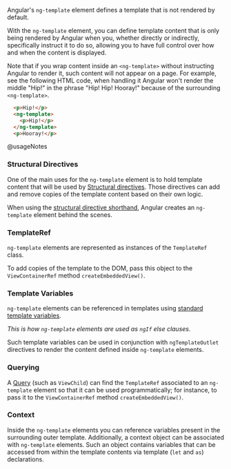 Angular's `ng-template` element defines a template that is not rendered by default.

With the `ng-template` element, you can define template content that is only being rendered by Angular when you, whether directly or indirectly, specifically instruct it to do so, allowing you to have full control over how and when the content is displayed.

<div class="alter is-helpful">

  Note that if you wrap content inside an `<ng-template>` without instructing Angular to render it, such content will not appear on a page. For example, see the following HTML code, when handling it Angular won't render the middle "Hip!" in the phrase "Hip! Hip! Hooray!" because of the surrounding `<ng-template>`.

  ```html
    <p>Hip!</p>
    <ng-template>
      <p>Hip!</p>
    </ng-template>
    <p>Hooray!</p>
  ```

</div>


@usageNotes

### Structural Directives

One of the main uses for the `ng-template` element is to hold template content that will be used by [Structural directives](guide/structural-directives). Those directives can add and remove copies of the template content based on their own logic.

When using the [structural directive shorthand](guide/structural-directives#structural-directive-shorthand), Angular creates an `ng-template` element behind the scenes.

### TemplateRef

`ng-template` elements are represented as instances of the `TemplateRef` class.

To add copies of the template to the DOM, pass this object to the `ViewContainerRef` method `createEmbeddedView()`.

### Template Variables

`ng-template` elements can be referenced in templates using [standard template variables](guide/template-reference-variables#how-angular-assigns-values-to-template-variables).

*This is how `ng-template` elements are used as `ngIf` else clauses.*

Such template variables can be used in conjunction with `ngTemplateOutlet` directives to render the content defined inside `ng-template` elements.

### Querying

A [Query](api/core/Query) \(such as `ViewChild`\) can find the `TemplateRef` associated to an `ng-template` element so that it can be used programmatically; for instance, to pass it to the `ViewContainerRef` method `createEmbeddedView()`.

### Context

Inside the `ng-template` elements you can reference variables present in the surrounding outer template.
Additionally, a context object can be associated with `ng-template` elements.
Such an object contains variables that can be accessed from within the template contents via template \(`let` and `as`\) declarations.
